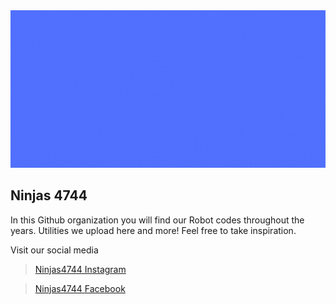 <div align="center">
    <img src="https://github.com/Ninjas4744-Organization/.github/blob/main/profile/Banner.gif" alt="Ninjas 4744 Team Photo" />
</div>

## Ninjas 4744

In this Github organization you will find our Robot codes throughout the years.
Utilities we upload here and more! Feel free to take inspiration.

Visit our social media

> [Ninjas4744 Instagram](https://www.instagram.com/NINJAS4744/)

> [Ninjas4744 Facebook](https://www.facebook.com/Ninjas4744/)

